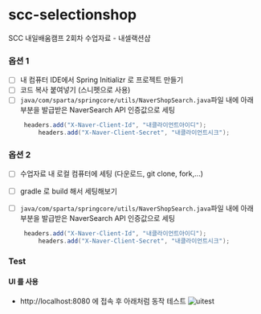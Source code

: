 # scc-selectionshop
SCC 내일배움캠프 2회차 수업자료 - 내셀랙션샵

### 옵션 1
- [ ] 내 컴퓨터 IDE에서 Spring Initializr 로 프로젝트 만들기
- [ ] 코드 복사 붙여넣기 (스니펫으로 사용)
- [ ] `java/com/sparta/springcore/utils/NaverShopSearch.java`파일 내에 아래 부분을 발급받은 NaverSearch API 인증값으로 세팅
   ```java
   	headers.add("X-Naver-Client-Id", "내클라이언트아이디");
		headers.add("X-Naver-Client-Secret", "내클라이언트시크");
   ```

### 옵션 2
- [ ] 수업자료 내 로컬 컴퓨터에 세팅 (다운로드, git clone, fork,...)
- [ ] gradle 로 build 해서 세팅해보기
- [ ] `java/com/sparta/springcore/utils/NaverShopSearch.java`파일 내에 아래 부분을 발급받은 NaverSearch API 인증값으로 세팅
   ```java
   	headers.add("X-Naver-Client-Id", "내클라이언트아이디");
		headers.add("X-Naver-Client-Secret", "내클라이언트시크");
   ```


### Test
#### UI 를 사용
- http://localhost:8080 에 접속 후 아래처럼 동작 테스트
![uitest](https://user-images.githubusercontent.com/81408668/140886411-5b9f1c98-e785-4fdd-8e14-3645705f9676.gif)

